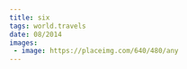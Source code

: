 ```yaml
---
title: six
tags: world.travels
date: 08/2014
images:
 - image: https://placeimg.com/640/480/any
---
```


<div id="lorem"></div>



